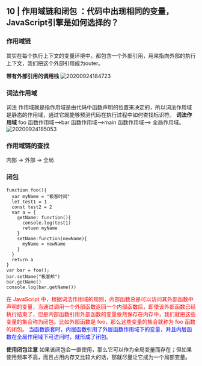 ## 10 | 作用域链和闭包 ：代码中出现相同的变量，JavaScript引擎是如何选择的？

### 作用域链
其实在每个执行上下文的变量环境中，都包含一个外部引用，用来指向外部的执行上下文，我们把这个外部引用成为outer。


**带有外部引用的调用栈**
![20200924184723](https://hzy-1301560453.cos.ap-shanghai.myqcloud.com/2020/pictures/20200924184723.png)

### 词法作用域
词法 作用域就是指作用域是由代码中函数声明的位置来决定的，所以词法作用域是静态的作用域，通过它就能够预测代码在执行过程中如何查找标识符。
**词法作用域**
foo 函数作用域—>bar 函数作用域—>main 函数作用域—> 全局作用域。
![20200924185053](https://hzy-1301560453.cos.ap-shanghai.myqcloud.com/2020/pictures/20200924185053.png)

### 作用域链的查找
内部 -> 外部 -> 全局


### 闭包
``` JS
function foo(){
  var myName = "极客时间"
  let test1 = 1 
  const test2 = 2 
  var a = {
    getName: function(){
      console.log(test1)
      retuen myName
    }
    setName:function(newName){
      myName = newName
    }
  }
  return a 
}
var bar = foo();
bar.setName("极客邦")
bar.getName()
console.log(bar.getName())
```


<font color=red>在 JavaScript 中，根据词法作用域的规则，内部函数总是可以访问其外部函数中声明的变量，当通过调用一个外部函数返回一个内部函数后，即使该外部函数已经执行结束了，但是内部函数引用外部函数的变量依然保存在内存中，我们就把这些变量的集合称为闭包。比如外部函数是 foo，那么这些变量的集合就称为 foo 函数的闭包。</font>
<font color=blue>当函数嵌套时，内层函数引用了外层函数作用域下的变量，并且内层函数在全局作用域下可访问时，就形成了闭包。</font>

**使用闭包注意**
如果该闭包会一直使用，那么它可以作为全局变量而存在；但如果使用频率不高，而且占用内存又比较大的话，那就尽量让它成为一个局部变量。


